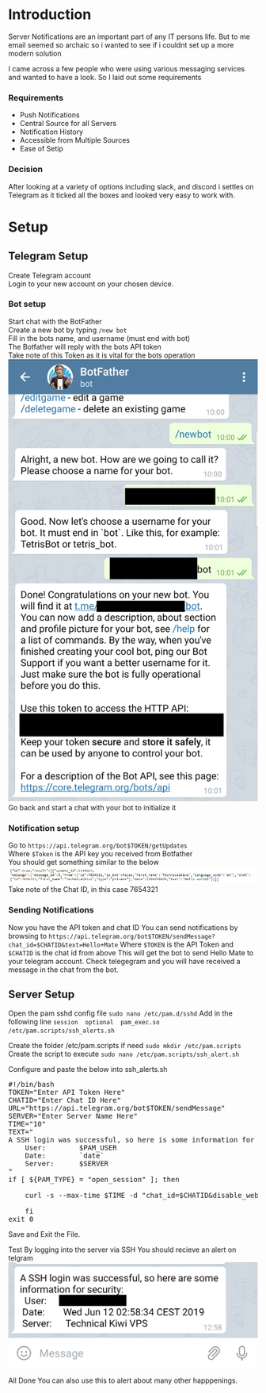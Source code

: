 # Introduction
Server Notifications are an important part of any IT persons life.
But to me email seemed so archaic so i wanted to see if i couldnt set up a more modern solution

I came across a few people who were using various messaging services and wanted to have a look. 
So I laid out some requirements

### Requirements
- Push Notifications
- Central Source for all Servers
- Notification History
- Accessible from Multiple Sources
- Ease of Setip

### Decision
After looking at a variety of options including slack, and discord i settles on Telegram as it ticked all the boxes and looked very easy to work with.

# Setup
## Telegram Setup
Create Telegram account  
Login to your new account on your chosen device.
### Bot setup
Start chat with the BotFather  
Create a new bot by typing `/new bot`  
Fill in the bots name, and username (must end with bot)  
The Botfather will reply with the bots API token  
Take note of this Token as it is vital for the bots operation   
![Botfather New bot](./resources/botfather_botcreation.png)
Go back and start a chat with your bot to initialize it  
### Notification setup
Go to `https://api.telegram.org/bot$TOKEN/getUpdates`  
Where `$Token` is the API key you received from Botfather  
You should get something similar to the below  
![Telegram Get Update](./resources/telegram_bot_getupdate.png)
Take note of the Chat ID, in this case 7654321  

### Sending Notifications
Now you have the API token and chat ID
You can send notifications by browsing to
`https://api.telegram.org/bot$TOKEN/sendMessage?chat_id=$CHATID&text=Hello+Mate`
Where `$TOKEN` is the API Token and `$CHATID` is the chat id from above
This will get the bot to send Hello Mate to your telegram account.
Check telegegram and you will have received a message in the chat from the bot.

## Server Setup

Open the pam sshd config file
`sudo nano /etc/pam.d/sshd`
Add in the following line
`session  optional  pam_exec.so /etc/pam.scripts/ssh_alerts.sh`

Create the folder /etc/pam.scripts if need
`sudo mkdir /etc/pam.scripts`
Create the script to execute
`sudo nano /etc/pam.scripts/ssh_alert.sh`
  
Configure and paste the below into ssh_alerts.sh
<pre>#!/bin/bash
TOKEN="Enter API Token Here"
CHATID="Enter Chat ID Here"
URL="https://api.telegram.org/bot$TOKEN/sendMessage"
SERVER="Enter Server Name Here"
TIME="10"
TEXT="
A SSH login was successful, so here is some information for security:
  	User:        $PAM_USER
	Date:        `date`
	Server:      $SERVER
"
if [ ${PAM_TYPE} = "open_session" ]; then
	
    curl -s --max-time $TIME -d "chat_id=$CHATID&disable_web_page_preview=1&text=$TEXT" $URL >/dev/null

    fi
exit 0 </pre>
  
Save and Exit the File.

Test By logging into the server via SSH
You should recieve an alert on telgram
![SSH Telegram Alert](./resources/ssh_telegram_alert.jpg)

All Done
You can also use this to alert about many other happpenings.